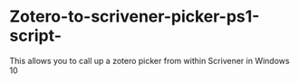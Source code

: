# Zotero-to-scrivener-picker-ps1-script-
This allows you to call up a zotero picker from within Scrivener in Windows 10 
